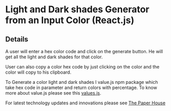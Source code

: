 # Light and Dark shades Generator from an Input Color (React.js)

## Details

A user will enter a hex color code and click on the generate button. He will get all the light and dark shades for that color.

User can also copy a color hex code by just clicking on the color and the color will
copy to his clipboard.

To Generate a color light and dark shades I value.js npm package which take hex code in parameter
and return colors with percentage. To know more about value.js please see this [values.js](https://github.com/noeldelgado/values.js).

For latest technology updates and innovations please see [The Paper House](https://theepaperhouse.com/)
